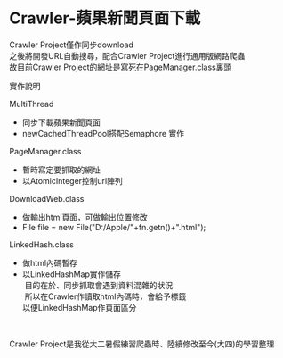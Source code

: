# Crawler-蘋果新聞頁面下載

Crawler Project僅作同步download  
之後將開發URL自動搜尋，配合Crawler Project進行通用版網路爬蟲  
故目前Crawler Project的網址是寫死在PageManager.class裏頭  
  
  
實作說明
  
  
MultiThread
- 同步下載蘋果新聞頁面
- newCachedThreadPool搭配Semaphore 實作  
  
  
PageManager.class
- 暫時寫定要抓取的網址
- 以AtomicInteger控制url陣列  
  
  
DownloadWeb.class
- 做輸出html頁面，可做輸出位置修改
- File file = new File("D:/Apple/"+fn.getn()+".html");  
  
  
LinkedHash.class
- 做html內碼暫存  
- 以LinkedHashMap實作儲存  
  目的在於、同步抓取會遇到資料混雜的狀況  
  所以在Crawler作讀取html內碼時，會給予標籤  
  以便LinkedHashMap作頁面區分  
  
  
    
Crawler Project是我從大二暑假練習爬蟲時、陸續修改至今(大四)的學習整理
